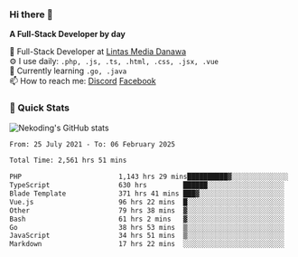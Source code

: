 ### Hi there 👋

**A Full-Stack Developer by day**

🔭 Full-Stack Developer at [Lintas Media Danawa](https://www.lintasmediadanawa.com/)  
⚙️ I use daily: `.php, .js, .ts, .html, .css, .jsx, .vue`  
🌱 Currently learning `.go, .java`  
📫 How to reach me: [Discord](https://discordapp.com/users/984448732999327766)  [Facebook](https://fb.me/tyvandi)  

### 🚀 Quick Stats  

![Nekoding's GitHub stats](https://github-readme-stats.vercel.app/api?username=nekoding&show_icons=true)

<!--START_SECTION:waka-->

```txt
From: 25 July 2021 - To: 06 February 2025

Total Time: 2,561 hrs 51 mins

PHP                        1,143 hrs 29 mins██████████▓░░░░░░░░░░░░░░   43.29 %
TypeScript                 630 hrs         ██████░░░░░░░░░░░░░░░░░░░   23.85 %
Blade Template             371 hrs 41 mins ███▓░░░░░░░░░░░░░░░░░░░░░   14.07 %
Vue.js                     96 hrs 22 mins  █░░░░░░░░░░░░░░░░░░░░░░░░   03.65 %
Other                      79 hrs 38 mins  ▓░░░░░░░░░░░░░░░░░░░░░░░░   03.02 %
Bash                       61 hrs 2 mins   ▓░░░░░░░░░░░░░░░░░░░░░░░░   02.31 %
Go                         38 hrs 53 mins  ▒░░░░░░░░░░░░░░░░░░░░░░░░   01.47 %
JavaScript                 34 hrs 51 mins  ▒░░░░░░░░░░░░░░░░░░░░░░░░   01.32 %
Markdown                   17 hrs 22 mins  ░░░░░░░░░░░░░░░░░░░░░░░░░   00.66 %
```

<!--END_SECTION:waka-->

<!--
**nekoding/nekoding** is a ✨ _special_ ✨ repository because its `README.md` (this file) appears on your GitHub profile.

Here are some ideas to get you started:

- 🔭 I’m currently working on ...
- 🌱 I’m currently learning ...
- 👯 I’m looking to collaborate on ...
- 🤔 I’m looking for help with ...
- 💬 Ask me about ...
- 📫 How to reach me: ...
- 😄 Pronouns: ...
- ⚡ Fun fact: ...
-->
